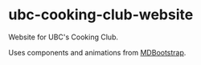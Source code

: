 # ubc-cooking-club-website
Website for UBC's Cooking Club.

Uses components and animations from [MDBootstrap](https://mdbootstrap.com/).
